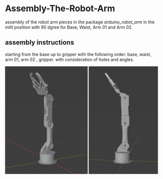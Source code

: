 # Assembly-The-Robot-Arm
assembly of the robot arm pieces in the package *arduino_robot_arm* in the initil position with 90 dgree for Base, Waist, Arm 01 and Arm 02.
## assembly instructions
starting from the base up to gripper with the following order: base, waist, arm 01, arm 02 , gripper. with consideration of holes and angles.








![position](https://github.com/AlolyanRoaa/Assembly-The-Robot-Arm/blob/main/position.PNG)

